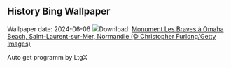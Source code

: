 ## History Bing Wallpaper
Wallpaper date: 2024-06-06
![](https://www.bing.com/th?id=OHR.LesBravesNormandy_FR-FR2799777837_UHD.jpg&w=1000)Download: [Monument Les Braves à Omaha Beach, Saint-Laurent-sur-Mer, Normandie (© Christopher Furlong/Getty Images)](https://www.bing.com/th?id=OHR.LesBravesNormandy_FR-FR2799777837_UHD.jpg)

Auto get programm by LtgX
